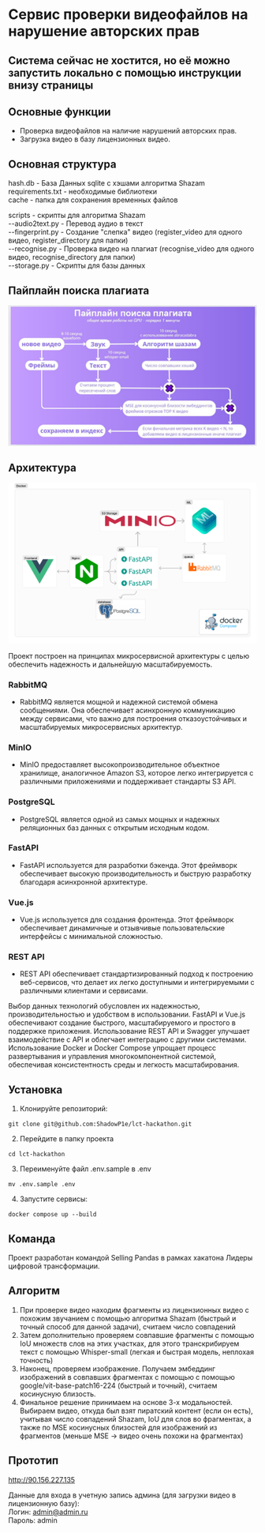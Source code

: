 # Сервис проверки видеофайлов на нарушение авторских прав

## Система сейчас не хостится, но её можно запустить локально с помощью инструкции внизу страницы

## Основные функции
 - Проверка видеофайлов на наличие нарушений авторских прав.
 - Загрузка видео в базу лицензионных видео.

## Основная структура
hash.db - База Данных sqlite с хэшами алгоритма Shazam  
requirements.txt - необходимые библиотеки  
cache - папка для сохранения временных файлов  

scripts - скрипты для алгоритма Shazam  
--audio2text.py - Перевод аудио в текст  
--fingerprint.py - Cоздание "слепка" видео  (register_video для одного видео, register_directory для папки)  
--recognise.py - Проверка видео на плагиат  (recognise_video для одного видео, recognise_directory для папки)  
--storage.py - Скрипты для базы данных  


## Пайплайн поиска плагиата

![Pipeline](./README_IMG/pipeline.jpg)

## Архитектура

![Architecture](./README_IMG/architecture.png)

Проект построен на принципах микросервисной архитектуры с целью обеспечить надежность и дальнейшую масштабируемость.

### RabbitMQ
 - RabbitMQ является мощной и надежной системой обмена сообщениями. Она обеспечивает асинхронную коммуникацию между сервисами, что важно для построения отказоустойчивых и масштабируемых микросервисных архитектур.

### MinIO
 - MinIO предоставляет высокопроизводительное объектное хранилище, аналогичное Amazon S3, которое легко интегрируется с различными приложениями и поддерживает стандарты S3 API.

### PostgreSQL
 - PostgreSQL является одной из самых мощных и надежных реляционных баз данных с открытым исходным кодом.

### FastAPI
 - FastAPI используется для разработки бэкенда. Этот фреймворк обеспечивает высокую производительность и быструю разработку благодаря асинхронной архитектуре.

### Vue.js
 - Vue.js используется для создания фронтенда. Этот фреймворк обеспечивает динамичные и отзывчивые пользовательские интерфейсы с минимальной сложностью.

### REST API
 - REST API обеспечивает стандартизированный подход к построению веб-сервисов, что делает их легко доступными и интегрируемыми с различными клиентами и сервисами.

Выбор данных технологий обусловлен их надежностью, производительностью и удобством в использовании. FastAPI и Vue.js обеспечивают создание быстрого, масштабируемого и простого в поддержке приложения. Использование REST API и Swagger улучшает взаимодействие с API и облегчает интеграцию с другими системами. Использование Docker и Docker Compose упрощает процесс развертывания и управления многокомпонентной системой, обеспечивая консистентность среды и легкость масштабирования.

## Установка

1. Клонируйте репозиторий:
```shell
git clone git@github.com:ShadowP1e/lct-hackathon.git
```
2. Перейдите в папку проекта
```shell
cd lct-hackathon
```
3. Переименуйте файл .env.sample в .env
```shell
mv .env.sample .env
```
4. Запустите сервисы:
```shell
docker compose up --build
```

## Команда

Проект разработан командой Selling Pandas в рамках хакатона Лидеры цифровой трансформации.


## Алгоритм
1) При проверке видео находим фрагменты из лицензионных видео с похожим звучанием с помощью алгоритма Shazam (быстрый и точный способ для данной задачи), считаем число совпадений
2) Затем дополнительно проверяем совпавшие фрагменты с помощью IoU множеств слов на этих участках, для этого транскрибируем текст с помощью Whisper-small (легкая и быстрая модель, неплохая точность)
3) Наконец, проверяем изображение. Получаем эмбеддинг изображений в совпавших фрагментах с помощью с помощью google/vit-base-patch16-224 (быстрый и точный), считаем косинусную близость.
4) Финальное решение принимаем на основе 3-х модальностей. Выбираем видео, откуда был взят пиратский контент (если он есть), учитывая число совпадений Shazam, IoU для слов во фрагментах, а также по MSE косинусных близостей для изображений из фрагментов (меньше MSE -> видео очень похожи на фрагментах)
   
## Прототип
http://90.156.227.135  

Данные для входа в учетную запись админа (для загрузки видео в лицензионную базу):  
Логин: admin@admin.ru  
Пароль: admin  
